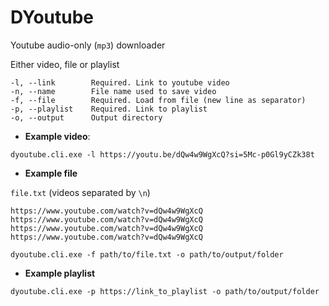 # DYoutube

Youtube audio-only (`mp3`) downloader

Either video, file or playlist

```
-l, --link        Required. Link to youtube video
-n, --name        File name used to save video
-f, --file        Required. Load from file (new line as separator)
-p, --playlist    Required. Link to playlist
-o, --output      Output directory
```

- **Example video**:

```
dyoutube.cli.exe -l https://youtu.be/dQw4w9WgXcQ?si=5Mc-p0Gl9yCZk38t
```

- **Example file**

`file.txt` (videos separated by `\n`)
```
https://www.youtube.com/watch?v=dQw4w9WgXcQ
https://www.youtube.com/watch?v=dQw4w9WgXcQ
https://www.youtube.com/watch?v=dQw4w9WgXcQ
https://www.youtube.com/watch?v=dQw4w9WgXcQ
```

```
dyoutube.cli.exe -f path/to/file.txt -o path/to/output/folder
```

- **Example playlist**

```
dyoutube.cli.exe -p https://link_to_playlist -o path/to/output/folder
```
